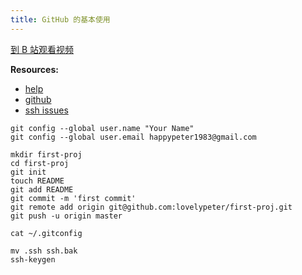 ```yaml
---
title: GitHub 的基本使用
---
```


[到 B 站观看视频](TODO)


__Resources:__

- [help](http://help.github.com/)
- [github](http://github.com) 
- [ssh issues](http://help.github.com/ssh-issues/) 
  
~~~
git config --global user.name "Your Name"
git config --global user.email happypeter1983@gmail.com
~~~

~~~
mkdir first-proj
cd first-proj
git init
touch README
git add README
git commit -m 'first commit' 
git remote add origin git@github.com:lovelypeter/first-proj.git
git push -u origin master
~~~

~~~
cat ~/.gitconfig
~~~

~~~
mv .ssh ssh.bak
ssh-keygen 
~~~
